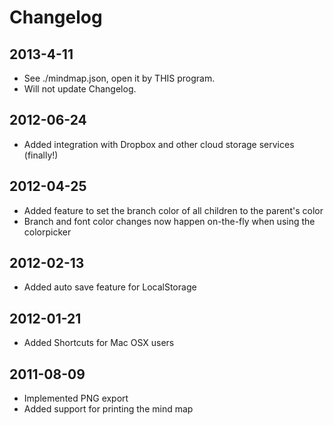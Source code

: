 # Changelog

## 2013-4-11
- See ./mindmap.json, open it by THIS program.
- Will not update Changelog.

## 2012-06-24
- Added integration with Dropbox and other cloud storage services (finally!)

## 2012-04-25
- Added feature to set the branch color of all children to the parent's color
- Branch and font color changes now happen on-the-fly when using the colorpicker

## 2012-02-13
- Added auto save feature for LocalStorage

## 2012-01-21
- Added Shortcuts for Mac OSX users

## 2011-08-09
- Implemented PNG export
- Added support for printing the mind map


